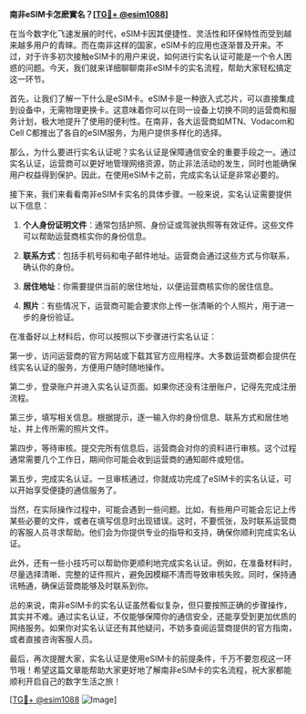 **南非eSIM卡怎麽實名？[[TG💪+ @esim1088](https://t.me/s/esim1088)]**

在当今数字化飞速发展的时代，eSIM卡因其便捷性、灵活性和环保特性而受到越来越多用户的青睐。而在南非这样的国家，eSIM卡的应用也逐渐普及开来。不过，对于许多初次接触eSIM卡的用户来说，如何进行实名认证可能是一个令人困惑的问题。今天，我们就来详细聊聊南非eSIM卡的实名流程，帮助大家轻松搞定这一环节。

首先，让我们了解一下什么是eSIM卡。eSIM卡是一种嵌入式芯片，可以直接集成到设备中，无需物理更换卡。这意味着你可以在同一设备上切换不同的运营商和服务计划，极大地提升了使用的便利性。在南非，各大运营商如MTN、Vodacom和Cell C都推出了各自的eSIM服务，为用户提供多样化的选择。

那么，为什么要进行实名认证呢？实名认证是保障通信安全的重要手段之一。通过实名认证，运营商可以更好地管理网络资源，防止非法活动的发生，同时也能确保用户权益得到保护。因此，在使用eSIM卡之前，完成实名认证是非常必要的。

接下来，我们来看看南非eSIM卡实名的具体步骤。一般来说，实名认证需要提供以下信息：

1. **个人身份证明文件**：通常包括护照、身份证或驾驶执照等有效证件。这些文件可以帮助运营商核实你的身份信息。
   
2. **联系方式**：包括手机号码和电子邮件地址。运营商会通过这些方式与你联系，确认你的身份。

3. **居住地址**：你需要提供当前的居住地址，以便运营商核实你的居住信息。

4. **照片**：有些情况下，运营商可能会要求你上传一张清晰的个人照片，用于进一步的身份验证。

在准备好以上材料后，你可以按照以下步骤进行实名认证：

第一步，访问运营商的官方网站或下载其官方应用程序。大多数运营商都会提供在线实名认证的服务，方便用户随时随地操作。

第二步，登录账户并进入实名认证页面。如果你还没有注册账户，记得先完成注册流程。

第三步，填写相关信息。根据提示，逐一输入你的身份信息、联系方式和居住地址，并上传所需的照片文件。

第四步，等待审核。提交完所有信息后，运营商会对你的资料进行审核。这个过程通常需要几个工作日，期间你可能会收到运营商的通知邮件或短信。

第五步，完成实名认证。一旦审核通过，你就成功完成了eSIM卡的实名认证，可以开始享受便捷的通信服务了。

当然，在实际操作过程中，可能会遇到一些问题。比如，有些用户可能会忘记上传某些必要的文件，或者在填写信息时出现错误。这时，不要慌张，及时联系运营商的客服人员寻求帮助。他们会为你提供专业的指导和支持，确保你顺利完成实名认证。

此外，还有一些小技巧可以帮助你更顺利地完成实名认证。例如，在准备材料时，尽量选择清晰、完整的证件照片，避免因模糊不清而导致审核失败。同时，保持通讯畅通，确保运营商能够及时联系到你。

总的来说，南非eSIM卡的实名认证虽然看似复杂，但只要按照正确的步骤操作，其实并不难。通过实名认证，不仅能够保障你的通信安全，还能享受到更加优质的网络服务。如果你对实名认证还有其他疑问，不妨多查阅运营商提供的官方指南，或者直接咨询客服人员。

最后，再次提醒大家，实名认证是使用eSIM卡的前提条件，千万不要忽视这一环节哦！希望这篇文章能帮助大家更好地了解南非eSIM卡的实名流程，祝大家都能顺利开启自己的数字生活之旅！

[[TG💪+ @esim1088](https://t.me/s/esim1088) ![Image](https://i.postimg.cc/4NQfJmqS/Snipaste-2025-05-13-00-14-12.png)]
